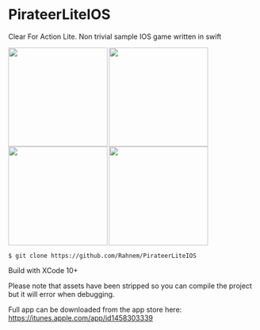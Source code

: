 # PirateerLiteIOS
Clear For Action Lite. Non trivial sample IOS game written in swift

<img src=https://i.imgur.com/zKiYhXe.png width=200 align=left>
<img src=https://i.imgur.com/fojw7XV.png width=200 align=left>
<img src=https://i.imgur.com/StHfp8y.png width=200 align=left>
<img src=https://i.imgur.com/vlWssIK.png width=200>


    $ git clone https://github.com/Rahnem/PirateerLiteIOS

Build with XCode 10+

Please note that assets have been stripped so you can compile the project but it will error when debugging.

Full app can be downloaded from the app store here:
https://itunes.apple.com/app/id1458303339
